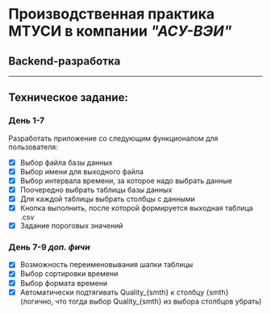 # Производственная практика **МТУСИ** в компании ***"АСУ-ВЭИ"***
## Backend-разработка
___
## Техническое задание:
### День 1-7
Разработать приложение со следующим функционалом для пользователя:
 - [X] Выбор файла базы данных
 - [X] Выбор имени для выходного файла
 - [X] Выбор интервала времени, за которое надо выбрать данные
 - [X] Поочередно выбрать таблицы базы данных
 - [X] Для каждой таблицы выбрать столбцы с данными
 - [X] Кнопка выполнить, после которой формируется выходная таблица .csv
 - [X] Задание пороговых значений

### День 7-9 *доп. фичи*
 - [X] Возможность переименовывания шапки таблицы
 - [X] Выбор сортировки времени
 - [X] Выбор формата времени
 - [X] Автоматически подтягивать Quality_{smth} к столбцу {smth} (логично, что тогда выбор Quality_{smth} из выбора столбцов убрать)